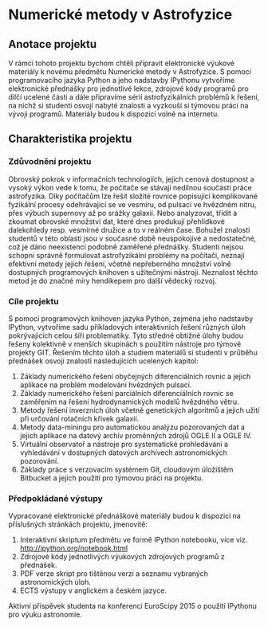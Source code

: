 # Numerické metody v Astrofyzice

## Anotace projektu

V rámci tohoto projektu bychom chtěli připravit elektronické výukové materiály k novému předmětu Numerické metody v Astrofyzice. S pomocí programovacího jazyka Python a jeho nadstavby IPythonu vytvoříme elektronické přednášky pro jednotlivé lekce, zdrojové kódy programů pro dílčí ucelené části a dále připravíme sérii astrofyzikálních problémů k řešení, na nichž si studenti osvojí nabyté znalosti a vyzkouší si týmovou práci na vývoji programů. Materiály budou k dispozici volně na internetu.

## Charakteristika projektu

### Zdůvodnění projektu

Obrovský pokrok v informačních technologiích, jejich cenová dostupnost a vysoký výkon vede k tomu, že počítače se stávají nedílnou součástí práce astrofyzika. Díky počítačům lze řešit složité rovnice popisující komplikované fyzikální procesy odehrávající se ve vesmíru, od pulsací ve hvězdném nitru, přes výbuch supernovy až po srážky galaxií. Nebo analyzovat, třídit a zkoumat obrovské množství dat, které dnes produkují přehlídkové dalekohledy resp. vesmírné družice a to v reálném čase. Bohužel znalosti studentů v této oblasti jsou v současné době neuspokojivé a nedostatečné, což je dáno neexistencí podobně zaměřené přednášky. Studenti nejsou schopni správně formulovat astrofyzikální problémy na počítači, neznají efektivní metody jejich řešení, včetně nepřeberného množství volně dostupných programových knihoven s užitečnými nástroji. Neznalost těchto metod je do značné míry hendikepem pro další vědecký rozvoj.

### Cíle projektu

S pomocí programových knihoven jazyka Python, zejména jeho nadstavby IPython, vytvoříme sadu příkladových interaktivních řešení různých úloh pokrývajících celou šíři problematiky. Tyto středně obtížné úlohy budou řešeny kolektivně v menších skupinách s použitím nástroje pro týmové projekty GIT. Řešením těchto úloh a studiem materiálů si studenti v průběhu přednášek osvojí znalosti následujících ucelených kapitol:

1. Základy numerického řešení obyčejných diferenciálních rovnic a jejich aplikace na problém modelování hvězdných pulsací.
2. Základy numerického řešení parciálních diferenciálních rovnic se zaměřením na řešení hydrodynamických modelů hvězdného větru.
3. Metody řešení inverzních úloh včetně genetických algoritmů a jejich užití při určování rotačních křivek galaxií.
4. Metody data-miningu pro automatickou analýzu pozorovaných dat a jejich aplikace na datový archív proměnných zdrojů OGLE II a OGLE IV.
5. Virtuální observatoř a nástroje pro systematické prohledávání a vyhledávání v dostupných datových archívech astronomických pozorování.
6. Základy práce s verzovacím systémem Git, cloudovým úložištěm Bitbucket a jejich použití pro týmovou práci na projektu.

### Předpokládané výstupy

Vypracované elektronické přednáškové materiály budou k dispozici na příslušných stránkách projektu, jmenovitě:

1. Interaktivní skriptum předmětu ve formě IPython notebooku, více viz. http://ipython.org/notebook.html
2. Zdrojové kódy jednotlivých výukových zdrojových programů z přednášek.
3. PDF verze skript pro tištěnou verzi a seznamu vybraných astronomických úloh.
4. ECTS výstupy v anglickém a českém jazyce.

Aktivní příspěvek studenta na konferenci EuroScipy 2015 o použití IPythonu pro výuku astronomie.
